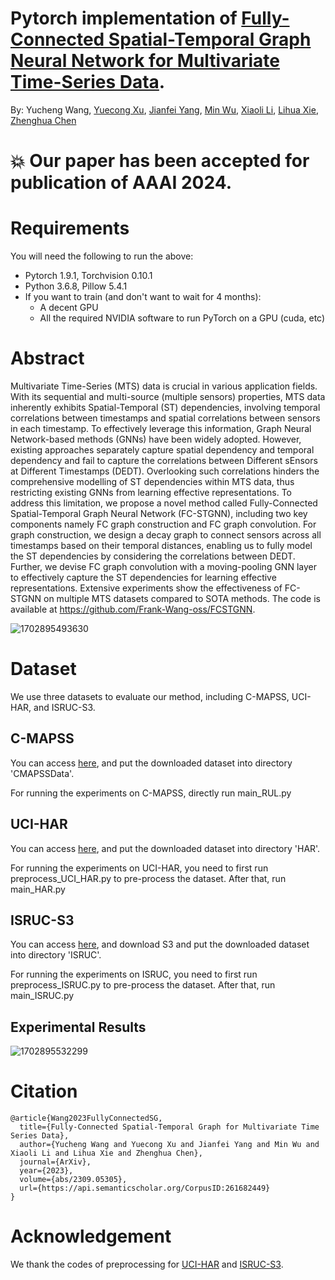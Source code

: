 # Pytorch implementation of [Fully-Connected Spatial-Temporal Graph Neural Network for Multivariate Time-Series Data](https://arxiv.org/pdf/2309.05305.pdf). 

By: Yucheng Wang, [Yuecong Xu](https://xuyu0010.github.io/), [Jianfei Yang](https://marsyang.site/), [Min Wu](https://sites.google.com/site/wumincf/), [Xiaoli Li](https://personal.ntu.edu.sg/xlli/), [Lihua Xie](https://personal.ntu.edu.sg/elhxie/), [Zhenghua Chen](https://zhenghuantu.github.io/)

# :boom: Our paper has been accepted for publication of AAAI 2024.

# Requirements

You will need the following to run the above:
- Pytorch 1.9.1, Torchvision 0.10.1
- Python 3.6.8, Pillow 5.4.1
- If you want to train (and don't want to wait for 4 months):
  - A decent GPU
  - All the required NVIDIA software to run PyTorch on a GPU (cuda, etc)

# Abstract

Multivariate Time-Series (MTS) data is crucial in various application fields. With its sequential and multi-source (multiple sensors) properties, MTS data inherently exhibits Spatial-Temporal (ST) dependencies, involving temporal correlations between timestamps and spatial correlations between sensors in each timestamp. To effectively leverage this information, Graph Neural Network-based methods (GNNs) have been widely adopted. However, existing approaches separately capture spatial dependency and temporal dependency and fail to capture the correlations between Different sEnsors at Different Timestamps (DEDT). Overlooking such correlations hinders the comprehensive modelling of ST dependencies within MTS data, thus restricting existing GNNs from learning effective representations. To address this limitation, we propose a novel method called Fully-Connected Spatial-Temporal Graph Neural Network (FC-STGNN), including two key components namely FC graph construction and FC graph convolution. For graph construction, we design a decay graph to connect sensors across all timestamps based on their temporal distances, enabling us to fully model the ST dependencies by considering the correlations between DEDT. Further, we devise FC graph convolution with a moving-pooling GNN layer to effectively capture the ST dependencies for learning effective representations. Extensive experiments show the effectiveness of FC-STGNN on multiple MTS datasets compared to SOTA methods. The code is available at https://github.com/Frank-Wang-oss/FCSTGNN.

![1702895493630](https://github.com/Frank-Wang-oss/FCSTGNN/assets/73806631/7e03095b-b954-43d4-94e0-3b0434db5e2f)

# Dataset

We use three datasets to evaluate our method, including C-MAPSS, UCI-HAR, and ISRUC-S3.

## C-MAPSS

You can access [here](https://ti.arc.nasa.gov/tech/dash/groups/pcoe/prognostic-data-repository/), and put the downloaded dataset into directory 'CMAPSSData'.

For running the experiments on C-MAPSS, directly run main_RUL.py

## UCI-HAR

You can access [here](https://archive.ics.uci.edu/ml/datasets/Human+Activity+Recognition+Using+Smartphones), and put the downloaded dataset into directory 'HAR'.

For running the experiments on UCI-HAR, you need to first run preprocess_UCI_HAR.py to pre-process the dataset. After that, run main_HAR.py

## ISRUC-S3
 
You can access [here](https://sleeptight.isr.uc.pt/), and download S3 and put the downloaded dataset into directory 'ISRUC'.

For running the experiments on ISRUC, you need to first run preprocess_ISRUC.py to pre-process the dataset. After that, run main_ISRUC.py

## Experimental Results

![1702895532299](https://github.com/Frank-Wang-oss/FCSTGNN/assets/73806631/737ab9da-2eab-4f32-8126-b3f237d0bc53)

# Citation

```
@article{Wang2023FullyConnectedSG,
  title={Fully-Connected Spatial-Temporal Graph for Multivariate Time Series Data},
  author={Yucheng Wang and Yuecong Xu and Jianfei Yang and Min Wu and Xiaoli Li and Lihua Xie and Zhenghua Chen},
  journal={ArXiv},
  year={2023},
  volume={abs/2309.05305},
  url={https://api.semanticscholar.org/CorpusID:261682449}
}
```

# Acknowledgement

We thank the codes of preprocessing for [UCI-HAR](https://github.com/emadeldeen24/TS-TCC) and [ISRUC-S3](https://github.com/ziyujia/MSTGCN).
